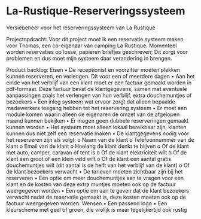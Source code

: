 # La-Rustique-Reserveringssysteem
Versiebeheer voor het reserveringssysteem van La Rustique

Projectopdracht:
Voor dit project moet ik een reservatie systeem maken voor Thomas, een co-eigenaar van camping La Rustique. Momenteel worden reservaties op losse, papieren briefjes geschreven; Dit zorgt voor problemen en dus moet mijn systeem daar verandering in brengen.

Product backlog:
Eisen
•	De receptionist en voorzitter moeten plekken kunnen reserveren, en verlengen. Dit voor een of meerdere dagen
•	Aan het einde van het verblijf van een klant moet er een factuur gemaakt worden in pdf-formaat. Deze factuur bevat de klantgegevens, samen met eventuele aanpassingen zoals het verlengen van hun verblijf, extra douchemuntjes of bezoekers
•	Een inlog systeem wat ervoor zorgt dat alleen bepaalde medewerkers toegang hebben tot het reservering systeem
•	Er moet een module komen waarin alleen de eigenaren de omzet van de afgelopen maand kunnen bekijken
•	Er mogen geen dubbele reserveringen gemaakt kunnen worden
•	Het systeem moet alleen lokaal bereikbaar zijn, klanten kunnen dus niet zelf een reservatie maken
•	De klantgegevens nodig voor het reserveren zijn als volgt:
o	Naam van de klant
o	Telefoonnummer van de klant
o	Email van de klant
o	Hoelang de klant denkt te blijven
o	Of de klant met auto, camper, caravan of tent is
o	Of de klant elektriciteit wilt
o	Of de klant een groot of een klein veld wilt
o	Of de klant een aantal gratis douchemuntjes wilt (dit aantal is de helft van het verblijf van de klant)
o	Of de klant bezoekers verwacht
•	De tarieven moeten zichtbaar zijn bij het reserveren
•	Een optie om meer douchemuntjes aan te vragen voor een klant en de kosten van deze extra muntjes moeten ook op de factuur weergegeven worden
•	Een optie om aan te geven dat de klant bezoekers verwacht nadat de reservatie gemaakt is, deze kosten moeten ook op de factuur weergegeven worden.
Wensen
•	Een passend logo 
•	Een kleurschema met geel of groen, die vrolijk is maar tegelijkertijd ook rustig
